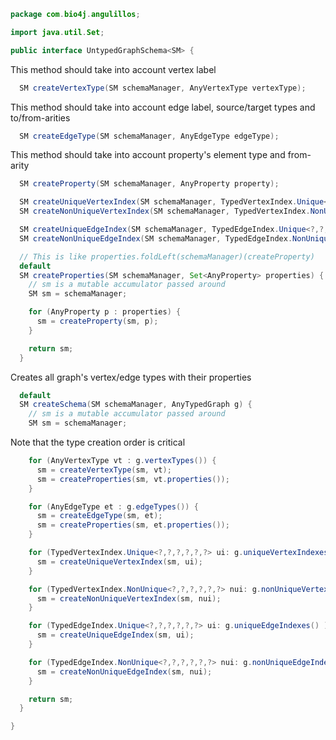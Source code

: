 
```java
package com.bio4j.angulillos;

import java.util.Set;

public interface UntypedGraphSchema<SM> {
```

This method should take into account vertex label

```java
  SM createVertexType(SM schemaManager, AnyVertexType vertexType);
```

This method should take into account edge label, source/target types and to/from-arities

```java
  SM createEdgeType(SM schemaManager, AnyEdgeType edgeType);
```

This method should take into account property's element type and from-arity

```java
  SM createProperty(SM schemaManager, AnyProperty property);

  SM createUniqueVertexIndex(SM schemaManager, TypedVertexIndex.Unique<?,?,?,?,?,?> index);
  SM createNonUniqueVertexIndex(SM schemaManager, TypedVertexIndex.NonUnique<?,?,?,?,?,?> index);

  SM createUniqueEdgeIndex(SM schemaManager, TypedEdgeIndex.Unique<?,?,?,?,?,?> index);
  SM createNonUniqueEdgeIndex(SM schemaManager, TypedEdgeIndex.NonUnique<?,?,?,?,?,?> index);

  // This is like properties.foldLeft(schemaManager)(createProperty)
  default
  SM createProperties(SM schemaManager, Set<AnyProperty> properties) {
    // sm is a mutable accumulator passed around
    SM sm = schemaManager;

    for (AnyProperty p : properties) {
      sm = createProperty(sm, p);
    }

    return sm;
  }
```

Creates all graph's vertex/edge types with their properties

```java
  default
  SM createSchema(SM schemaManager, AnyTypedGraph g) {
    // sm is a mutable accumulator passed around
    SM sm = schemaManager;
```

Note that the type creation order is critical

```java
    for (AnyVertexType vt : g.vertexTypes()) {
      sm = createVertexType(sm, vt);
      sm = createProperties(sm, vt.properties());
    }

    for (AnyEdgeType et : g.edgeTypes()) {
      sm = createEdgeType(sm, et);
      sm = createProperties(sm, et.properties());
    }

    for (TypedVertexIndex.Unique<?,?,?,?,?,?> ui: g.uniqueVertexIndexes() ) {
      sm = createUniqueVertexIndex(sm, ui);
    }

    for (TypedVertexIndex.NonUnique<?,?,?,?,?,?> nui: g.nonUniqueVertexIndexes() ) {
      sm = createNonUniqueVertexIndex(sm, nui);
    }

    for (TypedEdgeIndex.Unique<?,?,?,?,?,?> ui: g.uniqueEdgeIndexes() ) {
      sm = createUniqueEdgeIndex(sm, ui);
    }

    for (TypedEdgeIndex.NonUnique<?,?,?,?,?,?> nui: g.nonUniqueEdgeIndexes() ) {
      sm = createNonUniqueEdgeIndex(sm, nui);
    }

    return sm;
  }

}

```




[test/java/com/bio4j/angulillos/Twitter.java]: ../../../../../test/java/com/bio4j/angulillos/Twitter.java.md
[test/java/com/bio4j/angulillos/TwitterGraphTestSuite.java]: ../../../../../test/java/com/bio4j/angulillos/TwitterGraphTestSuite.java.md
[main/java/com/bio4j/angulillos/TypedElement.java]: TypedElement.java.md
[main/java/com/bio4j/angulillos/Arity.java]: Arity.java.md
[main/java/com/bio4j/angulillos/UntypedGraphSchema.java]: UntypedGraphSchema.java.md
[main/java/com/bio4j/angulillos/AnyElementType.java]: AnyElementType.java.md
[main/java/com/bio4j/angulillos/UntypedGraph.java]: UntypedGraph.java.md
[main/java/com/bio4j/angulillos/TypedEdgeIndex.java]: TypedEdgeIndex.java.md
[main/java/com/bio4j/angulillos/Labeled.java]: Labeled.java.md
[main/java/com/bio4j/angulillos/TypedVertex.java]: TypedVertex.java.md
[main/java/com/bio4j/angulillos/TypedEdge.java]: TypedEdge.java.md
[main/java/com/bio4j/angulillos/TypedVertexIndex.java]: TypedVertexIndex.java.md
[main/java/com/bio4j/angulillos/conversions.java]: conversions.java.md
[main/java/com/bio4j/angulillos/QueryPredicate.java]: QueryPredicate.java.md
[main/java/com/bio4j/angulillos/AnyEdgeType.java]: AnyEdgeType.java.md
[main/java/com/bio4j/angulillos/TypedGraph.java]: TypedGraph.java.md
[main/java/com/bio4j/angulillos/AnyProperty.java]: AnyProperty.java.md
[main/java/com/bio4j/angulillos/AnyVertexType.java]: AnyVertexType.java.md
[main/java/com/bio4j/angulillos/TypedElementIndex.java]: TypedElementIndex.java.md
[main/java/com/bio4j/angulillos/Property.java]: Property.java.md